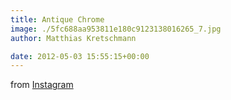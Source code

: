 ```yaml
---
title: Antique Chrome
image: ./5fc688aa953811e180c9123138016265_7.jpg
author: Matthias Kretschmann

date: 2012-05-03 15:55:15+00:00
---
```


from [Instagram](http://instagr.am)
